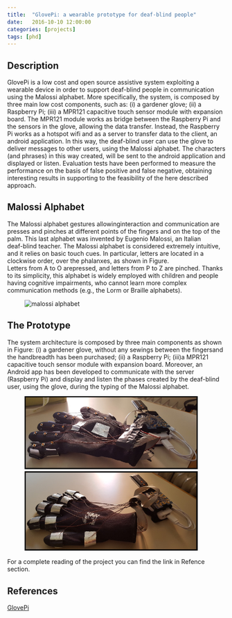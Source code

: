 ```yaml
---
title:  "GlovePi: a wearable prototype for deaf-blind people"
date:   2016-10-10 12:00:00
categories: [projects]
tags: [phd]
---
```


## Description
GlovePi is a low cost and open source assistive system exploiting a wearable device in order to support 
deaf-blind people in communication using the Malossi alphabet. More specifically, the system,
is composed by three main low cost components, such as: (i) a gardener glove; (ii) a Raspberry Pi; 
(iii) a MPR121 capacitive touch sensor module with expansion board. The MPR121 module 
works as bridge between the Raspberry Pi and the sensors in the glove, allowing the data transfer. 
Instead, the Raspberry Pi works as a hotspot wifi and as a server to transfer data to the client, 
an android application. In this way, the deaf-blind user can use the glove to deliver messages 
to other users, using the Malossi alphabet. The characters (and phrases) in this way created, 
will be sent to the android application and displayed or listen. Evaluation tests have been 
performed to measure the performance on the basis of false positive and false negative, obtaining 
interesting results in supporting to the feasibility of the here described approach.

## Malossi Alphabet
The Malossi alphabet gestures allowinginteraction  and  communication  are  presses  and  pinches at different points 
of the fingers and on the top of the palm. This  last  alphabet  was  invented  by  Eugenio  Malossi,  an Italian  
deaf-blind  teacher.  The  Malossi  alphabet  is  considered extremely intuitive, and it relies on basic touch cues. 
In particular, letters are located in a clockwise order, over the phalanxes, as  shown  in  Figure.  
Letters  from  A  to  O  arepressed,  and  letters  from  P  to  Z  are  pinched.  Thanks  to  its simplicity, 
this alphabet is widely employed with children and people having cognitive impairments, who cannot learn more complex  
communication  methods  (e.g.,  the  Lorm  or  Braille alphabets).

<figure>
    <img src="https://www.researchgate.net/profile/Silvia_Mirri/publication/318574972/figure/fig3/AS:667674631741441@1536197445052/Malossi-Alphabet-source-19_Q320.jpg" alt="malossi alphabet" width="250"/>
    <figcaption></figcaption>
</figure>

## The Prototype
The system architecture is composed by three main components as shown in Figure: (i) a gardener glove, without any sewings between the 
fingersand the handbreadth has been purchased; (ii) a Raspberry Pi; (iii)a MPR121 capacitive touch sensor module with 
expansion board. Moreover, an Android app has been developed to communicate with the server (Raspberry Pi) and display
and listen the phases created by the deaf-blind user, using the glove, during the typing of the Malossi alphabet.

<figure>
    <img src="https://github.com/LorenzoMonti/LorenzoMonti.github.io/blob/master/images/glove.jpg" alt="GlovePi prototype" width="400"/>
    <figcaption></figcaption>
</figure>


For a complete reading of the project you can find the link in Refence section.

## References
[GlovePi](https://ieeexplore.ieee.org/abstract/document/7983285)
